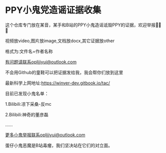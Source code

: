# PPY小鬼党造谣证据收集

这个仓库专门放在某音，某手和B站的PPY小鬼造谣诋毁PPY的证据，欢迎举报🙂🙂🙂

视频放video,图片放image,文档放docx,其它证据放other

格式为:文件名+作者名称

有问题请联系opljjjyui@outlook.com

不会用Github的童鞋可以把证据发给我，我会帮你们放到这里

最新科学上网地址:https://winver-dev.gitbook.io/tac/

目前已发现小鬼名单：

1.Bilibili:凉下采桑-反mc

2.Bilibili:神奇的董彦磊

......

更多小鬼举报联系opljjjyui@outlook.com

蛋仔小鬼恶魔是B站毒瘤，我们坚决站在它们的对立面。
